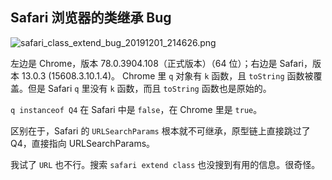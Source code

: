 ## Safari 浏览器的类继承 Bug

![safari_class_extend_bug_20191201_214626.png](https://cdn.adoyle.top/TIL/safari_class_extend_bug_20191201_214626.png)

左边是 Chrome，版本 78.0.3904.108（正式版本）（64 位）；右边是 Safari，版本 13.0.3 (15608.3.10.1.4)。
Chrome 里 `q` 对象有 `k` 函数，且 `toString` 函数被覆盖。但是 Safari `q` 里没有 `k` 函数，而且 `toString` 函数也是原始的。

`q instanceof Q4` 在 Safari 中是 `false`，在 Chrome 里是 `true`。

区别在于，Safari 的 `URLSearchParams` 根本就不可继承，原型链上直接跳过了 Q4，直接指向 URLSearchParams。

我试了 `URL` 也不行。搜索 `safari extend class` 也没搜到有用的信息。很奇怪。

